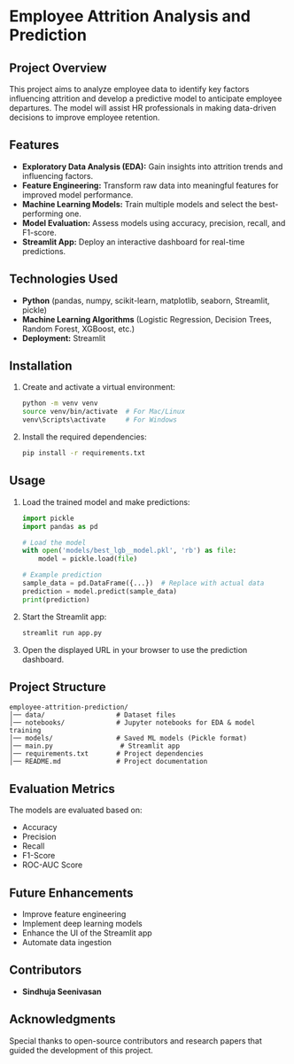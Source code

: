 # Employee Attrition Analysis and Prediction

## Project Overview
This project aims to analyze employee data to identify key factors influencing attrition and develop a predictive model to anticipate employee departures. The model will assist HR professionals in making data-driven decisions to improve employee retention.

## Features
- **Exploratory Data Analysis (EDA):** Gain insights into attrition trends and influencing factors.
- **Feature Engineering:** Transform raw data into meaningful features for improved model performance.
- **Machine Learning Models:** Train multiple models and select the best-performing one.
- **Model Evaluation:** Assess models using accuracy, precision, recall, and F1-score.
- **Streamlit App:** Deploy an interactive dashboard for real-time predictions.

## Technologies Used
- **Python** (pandas, numpy, scikit-learn, matplotlib, seaborn, Streamlit, pickle)
- **Machine Learning Algorithms** (Logistic Regression, Decision Trees, Random Forest, XGBoost, etc.)
- **Deployment:** Streamlit

## Installation
1. Create and activate a virtual environment:
   ```bash
   python -m venv venv
   source venv/bin/activate  # For Mac/Linux
   venv\Scripts\activate     # For Windows
   ```
2. Install the required dependencies:
   ```bash
   pip install -r requirements.txt
   ```

## Usage
1. Load the trained model and make predictions:
   ```python
   import pickle
   import pandas as pd

   # Load the model
   with open('models/best_lgb__model.pkl', 'rb') as file:
       model = pickle.load(file)

   # Example prediction
   sample_data = pd.DataFrame({...})  # Replace with actual data
   prediction = model.predict(sample_data)
   print(prediction)
   ```
2. Start the Streamlit app:
   ```bash
   streamlit run app.py
   ```
3. Open the displayed URL in your browser to use the prediction dashboard.

## Project Structure
```
employee-attrition-prediction/
│── data/                  # Dataset files
│── notebooks/             # Jupyter notebooks for EDA & model training
│── models/                # Saved ML models (Pickle format)
│── main.py                 # Streamlit app
│── requirements.txt       # Project dependencies
│── README.md              # Project documentation
```

## Evaluation Metrics
The models are evaluated based on:
- Accuracy
- Precision
- Recall
- F1-Score
- ROC-AUC Score

## Future Enhancements
- Improve feature engineering
- Implement deep learning models
- Enhance the UI of the Streamlit app
- Automate data ingestion

## Contributors
- **Sindhuja Seenivasan**

## Acknowledgments
Special thanks to open-source contributors and research papers that guided the development of this project.

